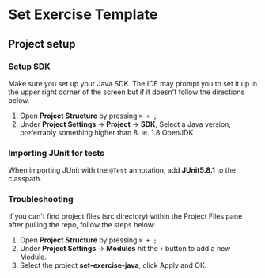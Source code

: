 # Set Exercise Template

## Project setup

### Setup SDK
Make sure you set up your Java SDK. The IDE may prompt you to set it up in the upper right corner of the screen but if it doesn't follow the directions below.
1. Open **Project Structure** by pressing `⌘ + ;`
2. Under **Project Settings** -> **Project** -> **SDK**, Select a Java version, preferrably something higher than 8. ie. 1.8 OpenJDK

### Importing JUnit for tests
When importing JUnit with the `@Test` annotation, add **JUnit5.8.1** to the classpath.

### Troubleshooting
If you can't find project files (src directory) within the Project Files pane after pulling the repo, follow the steps below:
1. Open **Project Structure** by pressing `⌘ + ;`
2. Under **Project Settings** -> **Modules** hit the `+` button to add a new Module.
3. Select the project **set-exercise-java**, click Apply and OK.
